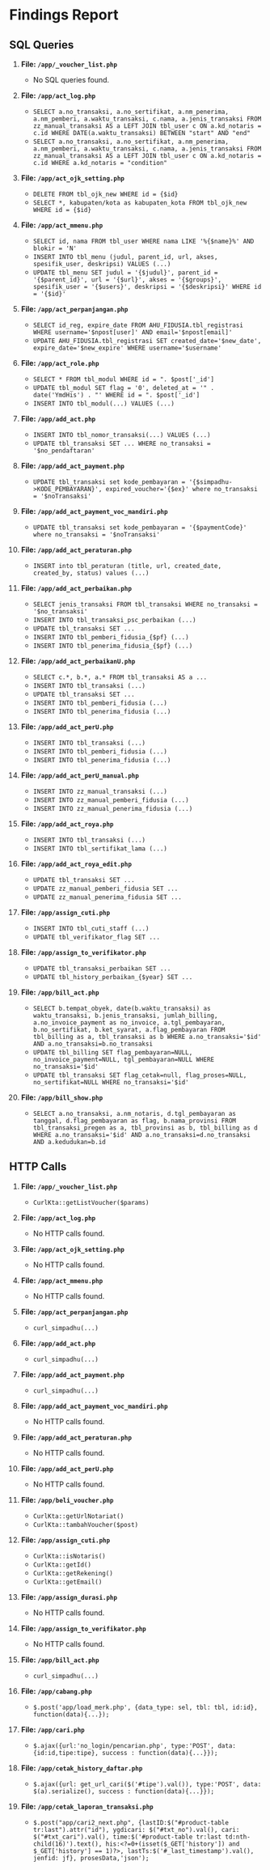 # Findings Report

## SQL Queries

1. **File: `/app/_voucher_list.php`**
   - No SQL queries found.

2. **File: `/app/act_log.php`**
   - `SELECT a.no_transaksi, a.no_sertifikat, a.nm_penerima, a.nm_pemberi, a.waktu_transaksi, c.nama, a.jenis_transaksi FROM zz_manual_transaksi AS a LEFT JOIN tbl_user c ON a.kd_notaris = c.id WHERE DATE(a.waktu_transaksi) BETWEEN "start" AND "end"`
   - `SELECT a.no_transaksi, a.no_sertifikat, a.nm_penerima, a.nm_pemberi, a.waktu_transaksi, c.nama, a.jenis_transaksi FROM zz_manual_transaksi AS a LEFT JOIN tbl_user c ON a.kd_notaris = c.id WHERE a.kd_notaris = "condition"`

3. **File: `/app/act_ojk_setting.php`**
   - `DELETE FROM tbl_ojk_new WHERE id = {$id}`
   - `SELECT *, kabupaten/kota as kabupaten_kota FROM tbl_ojk_new WHERE id = {$id}`

4. **File: `/app/act_mmenu.php`**
   - `SELECT id, nama FROM tbl_user WHERE nama LIKE '%{$name}%' AND blokir = 'N'`
   - `INSERT INTO tbl_menu (judul, parent_id, url, akses, spesifik_user, deskripsi) VALUES (...)`
   - `UPDATE tbl_menu SET judul = '{$judul}', parent_id = '{$parent_id}', url = '{$url}', akses = '{$groups}', spesifik_user = '{$users}', deskripsi = '{$deskripsi}' WHERE id = '{$id}'`

5. **File: `/app/act_perpanjangan.php`**
   - `SELECT id_reg, expire_date FROM AHU_FIDUSIA.tbl_registrasi WHERE username='$npost[user]' AND email='$npost[email]'`
   - `UPDATE AHU_FIDUSIA.tbl_registrasi SET created_date='$new_date', expire_date='$new_expire' WHERE username='$username'`

6. **File: `/app/act_role.php`**
   - `SELECT * FROM tbl_modul WHERE id = ". $post['_id']`
   - `UPDATE tbl_modul SET flag = '0', deleted_at = '" . date('YmdHis') . "' WHERE id = ". $post['_id']`
   - `INSERT INTO tbl_modul(...) VALUES (...)`

7. **File: `/app/add_act.php`**
   - `INSERT INTO tbl_nomor_transaksi(...) VALUES (...)`
   - `UPDATE tbl_transaksi SET ... WHERE no_transaksi = '$no_pendaftaran'`

8. **File: `/app/add_act_payment.php`**
   - `UPDATE tbl_transaksi set kode_pembayaran = '{$simpadhu->KODE_PEMBAYARAN}', expired_voucher='{$ex}' where no_transaksi = '$noTransaksi'`

9. **File: `/app/add_act_payment_voc_mandiri.php`**
   - `UPDATE tbl_transaksi set kode_pembayaran = '{$paymentCode}' where no_transaksi = '$noTransaksi'`

10. **File: `/app/add_act_peraturan.php`**
    - `INSERT into tbl_peraturan (title, url, created_date, created_by, status) values (...)`

11. **File: `/app/add_act_perbaikan.php`**
    - `SELECT jenis_transaksi FROM tbl_transaksi WHERE no_transaksi = '$no_transaksi'`
    - `INSERT INTO tbl_transaksi_psc_perbaikan (...)`
    - `UPDATE tbl_transaksi SET ...`
    - `INSERT INTO tbl_pemberi_fidusia_{$pf} (...)`
    - `INSERT INTO tbl_penerima_fidusia_{$pf} (...)`

12. **File: `/app/add_act_perbaikanU.php`**
    - `SELECT c.*, b.*, a.* FROM tbl_transaksi AS a ...`
    - `INSERT INTO tbl_transaksi (...)`
    - `UPDATE tbl_transaksi SET ...`
    - `INSERT INTO tbl_pemberi_fidusia (...)`
    - `INSERT INTO tbl_penerima_fidusia (...)`

13. **File: `/app/add_act_perU.php`**
    - `INSERT INTO tbl_transaksi (...)`
    - `INSERT INTO tbl_pemberi_fidusia (...)`
    - `INSERT INTO tbl_penerima_fidusia (...)`

14. **File: `/app/add_act_perU_manual.php`**
    - `INSERT INTO zz_manual_transaksi (...)`
    - `INSERT INTO zz_manual_pemberi_fidusia (...)`
    - `INSERT INTO zz_manual_penerima_fidusia (...)`

15. **File: `/app/add_act_roya.php`**
    - `INSERT INTO tbl_transaksi (...)`
    - `INSERT INTO tbl_sertifikat_lama (...)`

16. **File: `/app/add_act_roya_edit.php`**
    - `UPDATE tbl_transaksi SET ...`
    - `UPDATE zz_manual_pemberi_fidusia SET ...`
    - `UPDATE zz_manual_penerima_fidusia SET ...`

17. **File: `/app/assign_cuti.php`**
    - `INSERT INTO tbl_cuti_staff (...)`
    - `UPDATE tbl_verifikator_flag SET ...`

18. **File: `/app/assign_to_verifikator.php`**
    - `UPDATE tbl_transaksi_perbaikan SET ...`
    - `UPDATE tbl_history_perbaikan_{$year} SET ...`

19. **File: `/app/bill_act.php`**
    - `SELECT b.tempat_obyek, date(b.waktu_transaksi) as waktu_transaksi, b.jenis_transaksi, jumlah_billing, a.no_invoice_payment as no_invoice, a.tgl_pembayaran, b.no_sertifikat, b.ket_syarat, a.flag_pembayaran FROM tbl_billing as a, tbl_transaksi as b WHERE a.no_transaksi='$id' AND a.no_transaksi=b.no_transaksi`
    - `UPDATE tbl_billing SET flag_pembayaran=NULL, no_invoice_payment=NULL, tgl_pembayaran=NULL WHERE no_transaksi='$id'`
    - `UPDATE tbl_transaksi SET flag_cetak=null, flag_proses=NULL, no_sertifikat=NULL WHERE no_transaksi='$id'`

20. **File: `/app/bill_show.php`**
    - `SELECT a.no_transaksi, a.nm_notaris, d.tgl_pembayaran as tanggal, d.flag_pembayaran as flag, b.nama_provinsi FROM tbl_transaksi_pregen as a, tbl_provinsi as b, tbl_billing as d WHERE a.no_transaksi='$id' AND a.no_transaksi=d.no_transaksi AND a.kedudukan=b.id`

## HTTP Calls

1. **File: `/app/_voucher_list.php`**
   - `CurlKta::getListVoucher($params)`

2. **File: `/app/act_log.php`**
   - No HTTP calls found.

3. **File: `/app/act_ojk_setting.php`**
   - No HTTP calls found.

4. **File: `/app/act_mmenu.php`**
   - No HTTP calls found.

5. **File: `/app/act_perpanjangan.php`**
   - `curl_simpadhu(...)`

6. **File: `/app/add_act.php`**
   - `curl_simpadhu(...)`

7. **File: `/app/add_act_payment.php`**
   - `curl_simpadhu(...)`

8. **File: `/app/add_act_payment_voc_mandiri.php`**
   - No HTTP calls found.

9. **File: `/app/add_act_peraturan.php`**
   - No HTTP calls found.

10. **File: `/app/add_act_perU.php`**
    - No HTTP calls found.

10. **File: `/app/beli_voucher.php`**
    - `CurlKta::getUrlNotariat()`
    - `CurlKta::tambahVoucher($post)`

11. **File: `/app/assign_cuti.php`**
    - `CurlKta::isNotaris()`
    - `CurlKta::getId()`
    - `CurlKta::getRekening()`
    - `CurlKta::getEmail()`

12. **File: `/app/assign_durasi.php`**
    - No HTTP calls found.

13. **File: `/app/assign_to_verifikator.php`**
    - No HTTP calls found.

14. **File: `/app/bill_act.php`**
    - `curl_simpadhu(...)`

15. **File: `/app/cabang.php`**
    - `$.post('app/load_merk.php', {data_type: sel, tbl: tbl, id:id}, function(data){...});`

16. **File: `/app/cari.php`**
    - `$.ajax({url:'no_login/pencarian.php', type:'POST', data: {id:id,tipe:tipe}, success : function(data){...}});`

17. **File: `/app/cetak_history_daftar.php`**
    - `$.ajax({url: get_url_cari($('#tipe').val()), type:'POST', data: $(a).serialize(), success : function(data){...}});`

18. **File: `/app/cetak_laporan_transaksi.php`**
    - `$.post("app/cari2_next.php", {lastID:$("#product-table tr:last").attr("id"), ygdicari: $("#txt_no").val(), cari: $("#txt_cari").val(), time:$('#product-table tr:last td:nth-child(16)').text(), his:<?=0+(isset($_GET['history']) and $_GET['history'] == 1)?>, lastTs:$('#_last_timestamp').val(), jenfid: jf}, prosesData,'json');`
